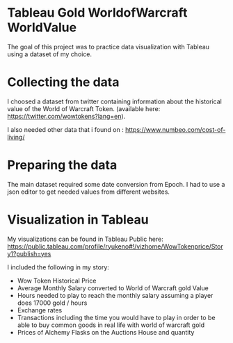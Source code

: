 # Tableau Gold WorldofWarcraft WorldValue
The goal of this project was to practice data visualization with Tableau using a dataset of my choice.

# Collecting the data
I choosed a dataset from twitter containing information about the historical value of the World of Warcraft Token. (available here: https://twitter.com/wowtokens?lang=en).

I also needed other data that i found on : https://www.numbeo.com/cost-of-living/

# Preparing the data
The main dataset required some date conversion from Epoch.
I had to use a json editor to get needed values from different websites.

# Visualization in Tableau
My visualizations can be found in Tableau Public here: https://public.tableau.com/profile/ryukeno#!/vizhome/WowTokenprice/Story1?publish=yes

I included the following in my story:

- Wow Token Historical Price
- Average Monthly Salary converted to World of Warcraft gold Value
- Hours needed to play to reach the monthly salary assuming a player does 17000 gold / hours
- Exchange rates
- Transactions including the time you would have to play in order to be able to buy common goods in real life with world of warcraft gold
- Prices of Alchemy Flasks on the Auctions House and quantity

